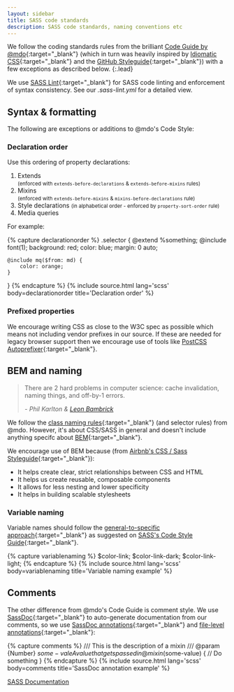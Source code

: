 ```yaml
---
layout: sidebar
title: SASS code standards
description: SASS code standards, naming conventions etc
---
```


We follow the coding standards rules from the brilliant [Code Guide by @mdo](http://codeguide.co/#css){:target="_blank"} (which in turn was heavily inspired by [Idiomatic CSS](https://github.com/necolas/idiomatic-css){:target="_blank"} and the [GitHub Styleguide](http://github.com/styleguide){:target="_blank"}) with a few exceptions as described below.
{:.lead}

We use [SASS Lint](https://github.com/sasstools/sass-lint){:target="_blank"} for SASS code linting and enforcement of syntax consistency. See our *.sass-lint.yml* for a detailed view.


## Syntax & formatting

The following are exceptions or additions to @mdo's Code Style:

### Declaration order

Use this ordering of property declarations:

1. Extends<br/><small>(enforced with `extends-before-declarations` & `extends-before-mixins` rules)</small>
2. Mixins<br/><small>(enforced with `extends-before-mixins` & `mixins-before-declarations` rule)</small>
3. Style declarations <small> (in alphabetical order - enforced by `property-sort-order` rule)</small>
4. Media queries

For example:

{% capture declarationorder %}
.selector {
    @extend %something;
    @include font(1);
    background: red;
    color: blue;
    margin: 0 auto;

    @include mq($from: md) {
        color: orange;
    }
}
{% endcapture %}
{% include source.html lang='scss' body=declarationorder title='Declaration order' %}

### Prefixed properties

We encourage writing CSS as close to the W3C spec as possible which means not including vendor prefixes in our source. If these are needed for legacy browser support then we encourage use of tools like [PostCSS Autoprefixer](https://github.com/postcss/autoprefixer){:target="_blank"}.


## BEM and naming

<blockquote class="quote">
    <p>There are 2 hard problems in computer science: cache invalidation, naming things, and off-by-1 errors.</p>
    <footer>
        - <cite>Phil Karlton &amp; <a href="https://twitter.com/secretGeek/status/7269997868" target="_blank" rel="noopener external">Leon Bambrick</a></cite>
    </footer>
</blockquote>

We follow the [class naming rules](http://codeguide.co/#css-classes){:target="_blank"} (and selector rules) from @mdo. However, it's about CSS/SASS in general and doesn't include anything specifc about [BEM](http://getbem.com/introduction/){:target="_blank"}.

We encourage use of BEM because (from [Airbnb's CSS / Sass Styleguide](https://github.com/airbnb/css#oocss-and-bem){:target="_blank"}):

- It helps create clear, strict relationships between CSS and HTML
- It helps us create reusable, composable components
- It allows for less nesting and lower specificity
- It helps in building scalable stylesheets

### Variable naming

Variable names should follow the [general-to-specific approach](http://webdesign.tutsplus.com/tutorials/htmlcss-tutorials/quick-tip-name-your-sass-variables-modularly/){:target="_blank"} as suggested on [SASS's Code Style Guide](http://sass-lang.com/styleguide/code){:target="_blank"}.

{% capture variablenaming %}
$color-link;
$color-link-dark;
$color-link-light;
{% endcapture %}
{% include source.html lang='scss' body=variablenaming title='Variable naming example' %}


## Comments

The other difference from @mdo's Code Guide is comment style. We use [SassDoc](http://sassdoc.com/){:target="_blank"} to auto-generate documentation from our comments, so we use [SassDoc annotations](http://sassdoc.com/annotations/){:target="_blank"} and [file-level annotations](http://sassdoc.com/file-level-annotations/){:target="_blank"}:

{% capture comments %}
/// This is the description of a mixin
/// @param {Number} $some-vale A value that gets passed in
@mixin($some-value) {
    // Do something
}
{% endcapture %}
{% include source.html lang='scss' body=comments title='SassDoc annotation example' %}

<a href="{{ site.baseurl }}{% link technical/sass/documentation/index.md %}" class="btn btn--primary">SASS Documentation</a>
